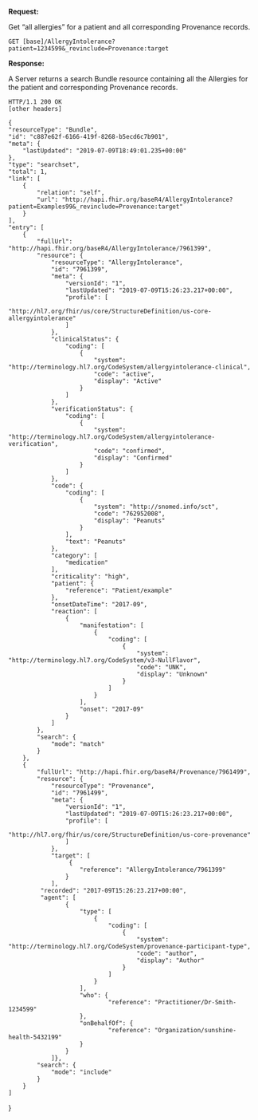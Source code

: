 **Request:**

Get “all allergies” for a patient and all corresponding Provenance records.


    GET [base]/AllergyIntolerance?patient=1234599&_revinclude=Provenance:target

**Response:**

A Server returns a search Bundle resource containing all the Allergies for the patient and corresponding Provenance records.


    HTTP/1.1 200 OK
    [other headers]

    {
    "resourceType": "Bundle",
    "id": "c887e62f-6166-419f-8268-b5ecd6c7b901",
    "meta": {
        "lastUpdated": "2019-07-09T18:49:01.235+00:00"
    },
    "type": "searchset",
    "total": 1,
    "link": [
        {
            "relation": "self",
            "url": "http://hapi.fhir.org/baseR4/AllergyIntolerance?patient=Examples99&_revinclude=Provenance:target"
        }
    ],
    "entry": [
        {
            "fullUrl": "http://hapi.fhir.org/baseR4/AllergyIntolerance/7961399",
            "resource": {
                "resourceType": "AllergyIntolerance",
                "id": "7961399",
                "meta": {
                    "versionId": "1",
                    "lastUpdated": "2019-07-09T15:26:23.217+00:00",
                    "profile": [
                       "http://hl7.org/fhir/us/core/StructureDefinition/us-core-allergyintolerance"
                    ]
                },
                "clinicalStatus": {
                    "coding": [
                        {
                            "system": "http://terminology.hl7.org/CodeSystem/allergyintolerance-clinical",
                            "code": "active",
                            "display": "Active"
                        }
                    ]
                },
                "verificationStatus": {
                    "coding": [
                        {
                            "system": "http://terminology.hl7.org/CodeSystem/allergyintolerance-verification",
                            "code": "confirmed",
                            "display": "Confirmed"
                        }
                    ]
                },
                "code": {
                    "coding": [
                        {
                            "system": "http://snomed.info/sct",
                            "code": "762952008",
                            "display": "Peanuts"
                        }
                    ],
                    "text": "Peanuts"
                },
                "category": [
                    "medication"
                ],
                "criticality": "high",
                "patient": {
                    "reference": "Patient/example"
                },
                "onsetDateTime": "2017-09",
                "reaction": [
                    {
                        "manifestation": [
                            {
                                "coding": [
                                    {
                                        "system": "http://terminology.hl7.org/CodeSystem/v3-NullFlavor",
                                        "code": "UNK",
                                        "display": "Unknown"
                                    }
                                ]
                            }
                        ],
                        "onset": "2017-09"
                    }
                ]
            },
            "search": {
                "mode": "match"
            }
        },
        {
            "fullUrl": "http://hapi.fhir.org/baseR4/Provenance/7961499",
            "resource": {
                "resourceType": "Provenance",
                "id": "7961499",
                "meta": {
                    "versionId": "1",
                    "lastUpdated": "2019-07-09T15:26:23.217+00:00",
                    "profile": [
                       "http://hl7.org/fhir/us/core/StructureDefinition/us-core-provenance"
                    ]
                },
                "target": [
                     {
                        "reference": "AllergyIntolerance/7961399"
                    }
                ],
             "recorded": "2017-09T15:26:23.217+00:00",
             "agent": [
                    {
                        "type": [
                            {
                                "coding": [
                                    {
                                        "system": "http://terminology.hl7.org/CodeSystem/provenance-participant-type",
                                        "code": "author",
                                        "display": "Author"
                                    }
                                ]
                            }
                        ],
                        "who": {
                                "reference": "Practitioner/Dr-Smith-1234599"
                        },
                        "onBehalfOf": {
                                "reference": "Organization/sunshine-health-5432199"
                        }
                    }
                ]},
            "search": {
                "mode": "include"
            }
        }
    ]
}
